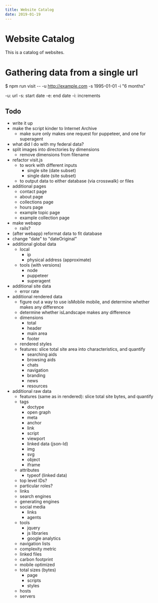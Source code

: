 ```yaml
---
title: Website Catalog
date: 2019-01-19
---
```


# Website Catalog

This is a catalog of websites.


# Gathering data from a single url

$ npm run visit -- -u http://example.com -s 1995-01-01 -i "6 months"

-u: url
-s: start date
-e: end date
-i: increments


## Todo

- write it up
- make the script kinder to Internet Archive
  - make sure only makes one request for puppeteer, and one for superagent
- what did I do with my federal data?
- split images into directories by dimensions
  - remove dimensions from filename
- refactor visit.js
  - to work with different inputs
    - single site (date subset)
    - single date (site subset)
  - to output data to either database (via crosswalk) or files
- additional pages
  - contact page
  - about page
  - collections page
  - hours page
  - example topic page
  - example collection page
- make webapp
  - rails?
- (after webapp) reformat data to fit database
- change "date" to "dateOriginal"
- additional global data
  - local
    - ip
    - physical address (approximate)
  - tools (with versions)
    - node
    - puppeteer
    - superagent
- additional site data
  - error rate
- additional rendered data
  - figure out a way to use isMobile mobile, and determine whether makes any difference
  - determine whether isLandscape makes any difference
  - dimensions
    - total
    - header
    - main area
    - footer
  - rendered styles
  - features: slice total site area into characteristics, and quantify
    - searching aids
    - browsing aids
    - chats
    - navigation
    - branding
    - news
    - resources
- additional raw data
  - features (same as in rendered): slice total site bytes, and quantify
  - tags
    - doctype
    - open graph
    - meta
    - anchor
    - link
    - script
    - viewport
    - linked data (json-ld)
    - img
    - svg
    - object
    - iframe
  - attributes
    - typeof (linked data)
  - top level IDs?
  - particular roles?
  - links
  - search engines
  - generating engines
  - social media
    - links
    - agents
  - tools
    - jquery
    - js libraries
    - google analytics
  - navigation lists
  - complexity metric
  - linked files
  - carbon footprint
  - mobile optimized
  - total sizes (bytes)
    - page
    - scripts
    - styles
  - hosts
  - servers